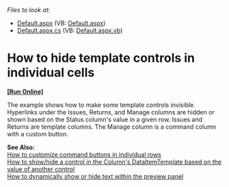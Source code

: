 <!-- default file list -->
*Files to look at*:

* [Default.aspx](./CS/DynamicShowHideTemplate/Default.aspx) (VB: [Default.aspx](./VB/DynamicShowHideTemplate/Default.aspx))
* [Default.aspx.cs](./CS/DynamicShowHideTemplate/Default.aspx.cs) (VB: [Default.aspx.vb](./VB/DynamicShowHideTemplate/Default.aspx.vb))
<!-- default file list end -->
# How to hide template controls in individual cells
<!-- run online -->
**[[Run Online]](https://codecentral.devexpress.com/e1385/)**
<!-- run online end -->


<p>The example shows how to make some template controls invisible. Hyperlinks under the Issues, Returns, and Manage columns are hidden or shown based on the Status column's value in a given row. Issues and Returns are template columns. The Manage column is a command column with a custom button. </p><p><strong>See Also:</strong><br />
<a href="https://www.devexpress.com/Support/Center/p/E366">How to customize command buttons in individual rows</a><br />
<a href="https://www.devexpress.com/Support/Center/p/E2284">How to show/hide a control in the Column's DataItemTemplate based on the value of another control</a><br />
<a href="https://www.devexpress.com/Support/Center/p/E2285">How to dynamically show or hide text within the preview panel</a></p>

<br/>


